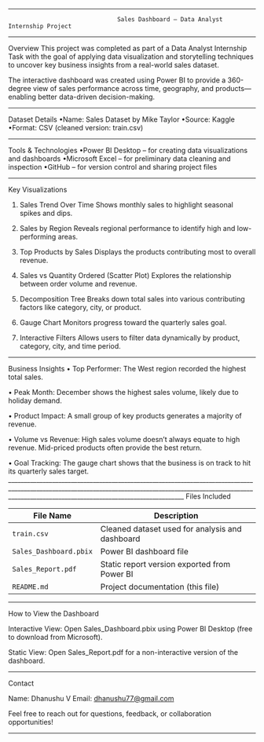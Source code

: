 ____________________________________________________________________________________________________________________________________________________________________________________________________________________
                                   Sales Dashboard – Data Analyst Internship Project
____________________________________________________________________________________________________________________________________________________________________________________________________________________
Overview
This project was completed as part of a Data Analyst Internship Task with the goal of applying data visualization and storytelling techniques to uncover key business insights from a real-world sales dataset.

The interactive dashboard was created using Power BI to provide a 360-degree view of sales performance across time, geography, and products—enabling better data-driven decision-making.
____________________________________________________________________________________________________________________________________________________________________________________________________________________
Dataset Details
 •Name: Sales Dataset by Mike Taylor
 •Source: Kaggle
 •Format: CSV (cleaned version: train.csv)
____________________________________________________________________________________________________________________________________________________________________________________________________________________
Tools & Technologies
 •Power BI Desktop – for creating data visualizations and dashboards
 •Microsoft Excel – for preliminary data cleaning and inspection
 •GitHub – for version control and sharing project files
____________________________________________________________________________________________________________________________________________________________________________________________________________________
Key Visualizations
1. Sales Trend Over Time
Shows monthly sales to highlight seasonal spikes and dips.

2. Sales by Region
Reveals regional performance to identify high and low-performing areas.

3. Top Products by Sales
Displays the products contributing most to overall revenue.

4. Sales vs Quantity Ordered (Scatter Plot)
Explores the relationship between order volume and revenue.

5. Decomposition Tree
Breaks down total sales into various contributing factors like category, city, or product.

6. Gauge Chart
Monitors progress toward the quarterly sales goal.

7. Interactive Filters
Allows users to filter data dynamically by product, category, city, and time period.
____________________________________________________________________________________________________________________________________________________________________________________________________________________
Business Insights
 • Top Performer: The West region recorded the highest total sales.

 • Peak Month: December shows the highest sales volume, likely due to holiday demand.

 • Product Impact: A small group of key products generates a majority of revenue.

 • Volume vs Revenue: High sales volume doesn’t always equate to high revenue. Mid-priced products often provide the best return.

 • Goal Tracking: The gauge chart shows that the business is on track to hit its quarterly sales target. ____________________________________________________________________________________________________________________________________________________________________________________________________________________
Files Included

| File Name              | Description                                     |
| ---------------------- | ----------------------------------------------- |
| `train.csv`            | Cleaned dataset used for analysis and dashboard |
| `Sales_Dashboard.pbix` | Power BI dashboard file                         |
| `Sales_Report.pdf`     | Static report version exported from Power BI    |
| `README.md`            | Project documentation (this file)               |
____________________________________________________________________________________________________________________________________________________________________________________________________________________
How to View the Dashboard

Interactive View:
Open Sales_Dashboard.pbix using Power BI Desktop (free to download from Microsoft).

Static View:
Open Sales_Report.pdf for a non-interactive version of the dashboard.
____________________________________________________________________________________________________________________________________________________________________________________________________________________
Contact

Name: Dhanushu V
Email: dhanushu77@gmail.com

Feel free to reach out for questions, feedback, or collaboration opportunities!
____________________________________________________________________________________________________________________________________________________________________________________________________________________
